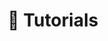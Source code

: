---
title: 👐 Tutorials
url: /tutorials

# View.
#   1 = List
#   2 = Compact
#   3 = Card
view: 2

# Optional header image (relative to `static/media/` folder).
banner: 
  image: "tutoriales-header.webp"
  caption: "Foto adaptada de [**Alexei Scutari**](https://unsplash.com/@scutal) a [Unsplash](https://unsplash.com)"

breadcrumbs: [""]

cascade:
  show_breadcrumb: true
---